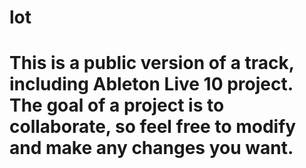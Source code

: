 # lot
# This is a public version of a track, including Ableton Live 10 project. The goal of a project is to collaborate, so feel free to modify and make any changes you want. 
